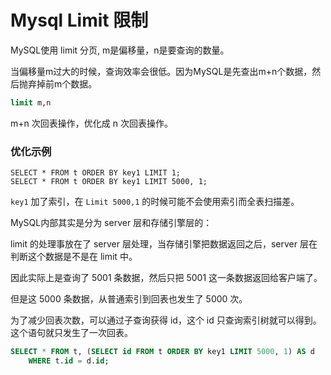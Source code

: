 # Mysql Limit 限制

MySQL使用 limit 分页,  m是偏移量，n是要查询的数量。

当偏移量m过大的时候，查询效率会很低。因为MySQL是先查出m+n个数据，然后抛弃掉前m个数据。

```sql
limit m,n
```

m+n 次回表操作，优化成 n 次回表操作。



### 优化示例


```shell
SELECT * FROM t ORDER BY key1 LIMIT 1;
SELECT * FROM t ORDER BY key1 LIMIT 5000, 1;
```

`key1` 加了索引，在 `Limit 5000,1` 的时候可能不会使用索引而全表扫描差。

MySQL内部其实是分为 server 层和存储引擎层的：

limit 的处理事放在了 server 层处理，当存储引擎把数据返回之后，server 层在判断这个数据是不是在 limit 中。

因此实际上是查询了 5001 条数据，然后只把 5001 这一条数据返回给客户端了。

但是这 5000 条数据，从普通索引到回表也发生了 5000 次。

为了减少回表次数，可以通过子查询获得 id，这个 id 只查询索引树就可以得到。这个语句就只发生了一次回表。

```sql
SELECT * FROM t, (SELECT id FROM t ORDER BY key1 LIMIT 5000, 1) AS d
    WHERE t.id = d.id;
```
